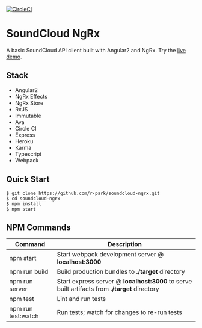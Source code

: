 [![CircleCI](https://circleci.com/gh/r-park/soundcloud-ngrx.svg?style=shield&circle-token=1a1c9e0d11ebc084768c68fa31349e93f48634e6)](https://circleci.com/gh/r-park/soundcloud-ngrx)


# SoundCloud NgRx

A basic SoundCloud API client built with Angular2 and NgRx. Try the [live demo](https://soundcloud-ngrx.herokuapp.com).


Stack
-----

- Angular2
- NgRx Effects
- NgRx Store
- RxJS
- Immutable
- Ava
- Circle CI
- Express
- Heroku
- Karma
- Typescript
- Webpack


Quick Start
-----------

```shell
$ git clone https://github.com/r-park/soundcloud-ngrx.git
$ cd soundcloud-ngrx
$ npm install
$ npm start
```


NPM Commands
------------

|Command|Description|
|---|---|
|npm start|Start webpack development server @ **localhost:3000**|
|npm run build|Build production bundles to **./target** directory|
|npm run server|Start express server @ **localhost:3000** to serve built artifacts from **./target** directory|
|npm test|Lint and run tests|
|npm run test:watch|Run tests; watch for changes to re-run tests|
